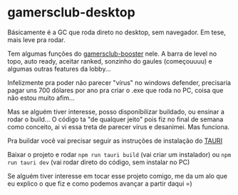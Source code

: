 # gamersclub-desktop

Básicamente é a GC que roda direto no desktop, sem navegador. Em tese, mais leve pra rodar.

Tem algumas funções do [gamersclub-booster](https://github.com/gamersclub-booster/gamersclub-booster) nele.
A barra de level no topo, auto ready, aceitar ranked, sonzinho do gaules (começouuuu) e algumas outras features da lobby...

Infelizmente pra poder não parecer "vírus" no windows defender, precisaria pagar uns 700 dólares por ano pra criar o .exe que roda no PC, coisa que não estou muito afim...

Mas se alguém tiver interesse, posso disponíbilizar buildado, ou ensinar a rodar o build... O código ta "de qualquer jeito" pois fiz no final de semana como conceito, ai vi essa treta de parecer vírus e desanimei. Mas funciona.

Pra buildar você vai precisar seguir as instruções de instalação do [TAURI](https://tauri.studio/v1/guides/getting-started/prerequisites)

Baixar o projeto e rodar `npm run tauri build` (vai criar um instalador) ou `npm run tauri dev` (vai rodar direto do código, sem instalar no PC)


Se alguém tiver interesse em tocar esse projeto comigo, me da um alo que eu explico o que fiz e como podemos avançar a partir daqui =)
